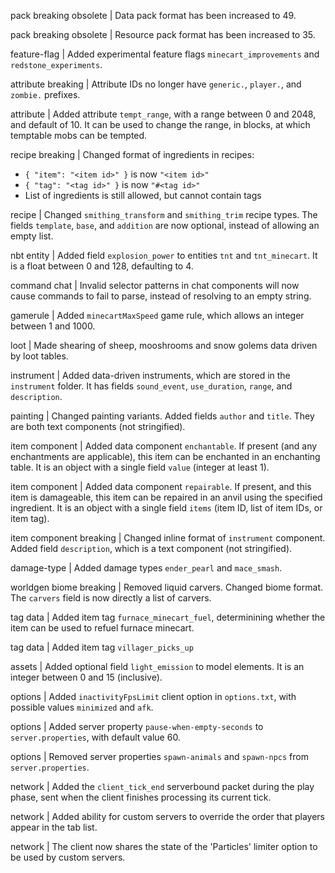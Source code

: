 pack breaking obsolete | Data pack format has been increased to 49.

pack breaking obsolete | Resource pack format has been increased to 35.

feature-flag | Added experimental feature flags `minecart_improvements` and `redstone_experiments`.

attribute breaking | Attribute IDs no longer have `generic.`, `player.`, and `zombie.` prefixes.

attribute | Added attribute `tempt_range`, with a range between 0 and 2048, and default of 10. It can be used to change the range, in blocks, at which temptable mobs can be tempted.

recipe breaking | Changed format of ingredients in recipes:
* `{ "item": "<item id>" }` is now `"<item id>"`
* `{ "tag": "<tag id>" }` is now `"#<tag id>"`
* List of ingredients is still allowed, but cannot contain tags

recipe | Changed `smithing_transform` and `smithing_trim` recipe types. The fields `template`, `base`, and `addition` are now optional, instead of allowing an empty list.

nbt entity | Added field `explosion_power` to entities `tnt` and `tnt_minecart`. It is a float between 0 and 128, defaulting to 4.

command chat | Invalid selector patterns in chat components will now cause commands to fail to parse, instead of resolving to an empty string.

gamerule | Added `minecartMaxSpeed` game rule, which allows an integer between 1 and 1000.

loot | Made shearing of sheep, mooshrooms and snow golems data driven by loot tables.

instrument | Added data-driven instruments, which are stored in the `instrument` folder. It has fields `sound_event`, `use_duration`, `range`, and `description`.

painting | Changed painting variants. Added fields `author` and `title`. They are both text components (not stringified).

item component | Added data component `enchantable`. If present (and any enchantments are applicable), this item can be enchanted in an enchanting table. It is an object with a single field `value` (integer at least 1).

item component | Added data component `repairable`. If present, and this item is damageable, this item can be repaired in an anvil using the specified ingredient. It is an object with a single field `items` (item ID, list of item IDs, or item tag).

item component breaking | Changed inline format of `instrument` component. Added field `description`, which is a text component (not stringified).

damage-type | Added damage types `ender_pearl` and `mace_smash`.

worldgen biome breaking | Removed liquid carvers. Changed biome format. The `carvers` field is now directly a list of carvers.

tag data | Added item tag `furnace_minecart_fuel`, determinining whether the item can be used to refuel furnace minecart.

tag data | Added item tag `villager_picks_up`

assets | Added optional field `light_emission` to model elements. It is an integer between 0 and 15 (inclusive).

options | Added `inactivityFpsLimit` client option in `options.txt`, with possible values `minimized` and `afk`.

options | Added server property `pause-when-empty-seconds` to `server.properties`, with default value 60.

options | Removed server properties `spawn-animals` and `spawn-npcs` from `server.properties`.

network | Added the `client_tick_end` serverbound packet during the play phase, sent when the client finishes processing its current tick.

network | Added ability for custom servers to override the order that players appear in the tab list.

network | The client now shares the state of the 'Particles' limiter option to be used by custom servers.
